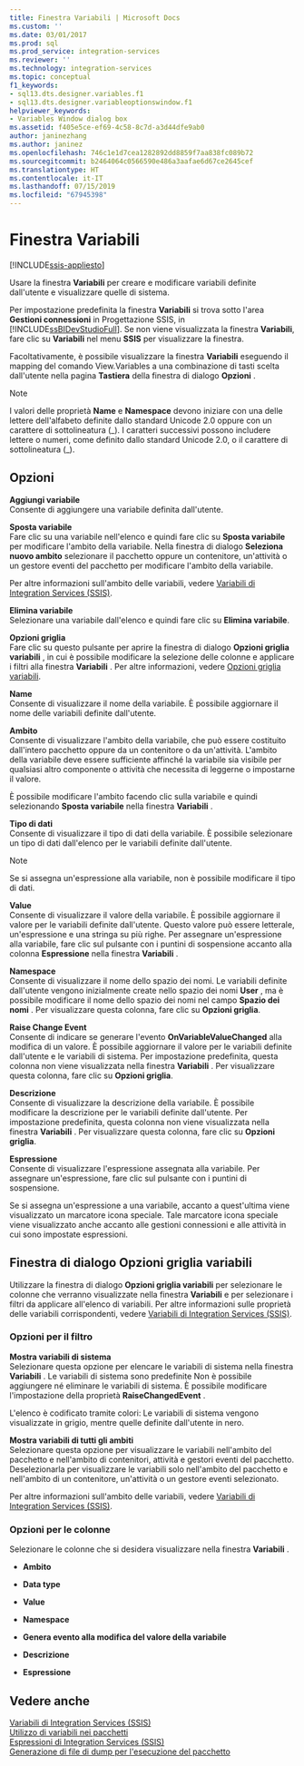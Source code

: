 ```yaml
---
title: Finestra Variabili | Microsoft Docs
ms.custom: ''
ms.date: 03/01/2017
ms.prod: sql
ms.prod_service: integration-services
ms.reviewer: ''
ms.technology: integration-services
ms.topic: conceptual
f1_keywords:
- sql13.dts.designer.variables.f1
- sql13.dts.designer.variableoptionswindow.f1
helpviewer_keywords:
- Variables Window dialog box
ms.assetid: f405e5ce-ef69-4c58-8c7d-a3d44dfe9ab0
author: janinezhang
ms.author: janinez
ms.openlocfilehash: 746c1e1d7cea1282892dd8859f7aa838fc089b72
ms.sourcegitcommit: b2464064c0566590e486a3aafae6d67ce2645cef
ms.translationtype: HT
ms.contentlocale: it-IT
ms.lasthandoff: 07/15/2019
ms.locfileid: "67945398"
---
```

# <a name="variables-window"></a>Finestra Variabili

[!INCLUDE[ssis-appliesto](../includes/ssis-appliesto-ssvrpluslinux-asdb-asdw-xxx.md)]


  Usare la finestra **Variabili** per creare e modificare variabili definite dall'utente e visualizzare quelle di sistema.  
  
 Per impostazione predefinita la finestra **Variabili** si trova sotto l'area **Gestioni connessioni** in Progettazione SSIS, in [!INCLUDE[ssBIDevStudioFull](../includes/ssbidevstudiofull-md.md)]. Se non viene visualizzata la finestra **Variabili**, fare clic su **Variabili** nel menu **SSIS** per visualizzare la finestra.  
  
 Facoltativamente, è possibile visualizzare la finestra **Variabili** eseguendo il mapping del comando View.Variables a una combinazione di tasti scelta dall'utente nella pagina **Tastiera** della finestra di dialogo **Opzioni** .  
  
> [!NOTE]
>  I valori delle proprietà **Name** e **Namespace** devono iniziare con una delle lettere dell'alfabeto definite dallo standard Unicode 2.0 oppure con un carattere di sottolineatura (_). I caratteri successivi possono includere lettere o numeri, come definito dallo standard Unicode 2.0, o il carattere di sottolineatura (\_).  
  
## <a name="options"></a>Opzioni  
 **Aggiungi variabile**  
 Consente di aggiungere una variabile definita dall'utente.  
  
 **Sposta variabile**  
 Fare clic su una variabile nell'elenco e quindi fare clic su **Sposta variabile** per modificare l'ambito della variabile. Nella finestra di dialogo **Seleziona nuovo ambito** selezionare il pacchetto oppure un contenitore, un'attività o un gestore eventi del pacchetto per modificare l'ambito della variabile.  
  
 Per altre informazioni sull'ambito delle variabili, vedere [Variabili di Integration Services &#40;SSIS&#41;](../integration-services/integration-services-ssis-variables.md).  
  
 **Elimina variabile**  
 Selezionare una variabile dall'elenco e quindi fare clic su **Elimina variabile**.  
  
 **Opzioni griglia**  
 Fare clic su questo pulsante per aprire la finestra di dialogo **Opzioni griglia variabili** , in cui è possibile modificare la selezione delle colonne e applicare i filtri alla finestra **Variabili** . Per altre informazioni, vedere [Opzioni griglia variabili](../integration-services/variable-grid-options.md).  
  
 **Name**  
 Consente di visualizzare il nome della variabile. È possibile aggiornare il nome delle variabili definite dall'utente.  
  
 **Ambito**  
 Consente di visualizzare l'ambito della variabile, che può essere costituito dall'intero pacchetto oppure da un contenitore o da un'attività. L'ambito della variabile deve essere sufficiente affinché la variabile sia visibile per qualsiasi altro componente o attività che necessita di leggerne o impostarne il valore.  
  
 È possibile modificare l'ambito facendo clic sulla variabile e quindi selezionando **Sposta variabile** nella finestra **Variabili** .  
  
 **Tipo di dati**  
 Consente di visualizzare il tipo di dati della variabile. È possibile selezionare un tipo di dati dall'elenco per le variabili definite dall'utente.  
  
> [!NOTE]  
>  Se si assegna un'espressione alla variabile, non è possibile modificare il tipo di dati.  
  
 **Value**  
 Consente di visualizzare il valore della variabile. È possibile aggiornare il valore per le variabili definite dall'utente. Questo valore può essere letterale, un'espressione e una stringa su più righe. Per assegnare un'espressione alla variabile, fare clic sul pulsante con i puntini di sospensione accanto alla colonna **Espressione** nella finestra **Variabili** .  
  
 **Namespace**  
 Consente di visualizzare il nome dello spazio dei nomi. Le variabili definite dall'utente vengono inizialmente create nello spazio dei nomi **User** , ma è possibile modificare il nome dello spazio dei nomi nel campo **Spazio dei nomi** . Per visualizzare questa colonna, fare clic su **Opzioni griglia**.  
  
 **Raise Change Event**  
 Consente di indicare se generare l'evento **OnVariableValueChanged** alla modifica di un valore. È possibile aggiornare il valore per le variabili definite dall'utente e le variabili di sistema. Per impostazione predefinita, questa colonna non viene visualizzata nella finestra **Variabili** . Per visualizzare questa colonna, fare clic su **Opzioni griglia**.  
  
 **Descrizione**  
 Consente di visualizzare la descrizione della variabile. È possibile modificare la descrizione per le variabili definite dall'utente. Per impostazione predefinita, questa colonna non viene visualizzata nella finestra **Variabili** . Per visualizzare questa colonna, fare clic su **Opzioni griglia**.  
  
 **Espressione**  
 Consente di visualizzare l'espressione assegnata alla variabile. Per assegnare un'espressione, fare clic sul pulsante con i puntini di sospensione.  
  
 Se si assegna un'espressione a una variabile, accanto a quest'ultima viene visualizzato un marcatore icona speciale. Tale marcatore icona speciale viene visualizzato anche accanto alle gestioni connessioni e alle attività in cui sono impostate espressioni.  

## <a name="variable-grid-options-dialog-box"></a>Finestra di dialogo Opzioni griglia variabili
 Utilizzare la finestra di dialogo **Opzioni griglia variabili** per selezionare le colonne che verranno visualizzate nella finestra **Variabili** e per selezionare i filtri da applicare all'elenco di variabili. Per altre informazioni sulle proprietà delle variabili corrispondenti, vedere [Variabili di Integration Services &#40;SSIS&#41;](../integration-services/integration-services-ssis-variables.md).  
  
### <a name="options-for-filter"></a>Opzioni per il filtro  
 **Mostra variabili di sistema**  
 Selezionare questa opzione per elencare le variabili di sistema nella finestra **Variabili** . Le variabili di sistema sono predefinite Non è possibile aggiungere né eliminare le variabili di sistema. È possibile modificare l'impostazione della proprietà **RaiseChangedEvent** .  
  
 L'elenco è codificato tramite colori: Le variabili di sistema vengono visualizzate in grigio, mentre quelle definite dall'utente in nero.  
  
 **Mostra variabili di tutti gli ambiti**  
 Selezionare questa opzione per visualizzare le variabili nell'ambito del pacchetto e nell'ambito di contenitori, attività e gestori eventi del pacchetto. Deselezionarla per visualizzare le variabili solo nell'ambito del pacchetto e nell'ambito di un contenitore, un'attività o un gestore eventi selezionato.  
  
 Per altre informazioni sull'ambito delle variabili, vedere [Variabili di Integration Services &#40;SSIS&#41;](../integration-services/integration-services-ssis-variables.md).  
  
### <a name="options-for-columns"></a>Opzioni per le colonne  
 Selezionare le colonne che si desidera visualizzare nella finestra **Variabili** .  
  
-   **Ambito**  
  
-   **Data type**  
  
-   **Value**  
  
-   **Namespace**  
  
-   **Genera evento alla modifica del valore della variabile**  
  
-   **Descrizione**  
  
-   **Espressione**  
  
## <a name="see-also"></a>Vedere anche  
 [Variabili di Integration Services &#40;SSIS&#41;](../integration-services/integration-services-ssis-variables.md)   
 [Utilizzo di variabili nei pacchetti](https://msdn.microsoft.com/library/7742e92d-46c5-4cc4-b9a3-45b688ddb787)   
 [Espressioni di Integration Services &#40;SSIS&#41;](../integration-services/expressions/integration-services-ssis-expressions.md)   
 [Generazione di file di dump per l'esecuzione del pacchetto](../integration-services/troubleshooting/generating-dump-files-for-package-execution.md)  
  
  

